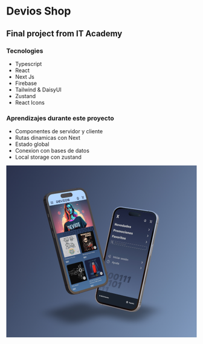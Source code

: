 # Devios Shop
## Final project from IT Academy
### Tecnologies
- Typescript
- React
- Next Js
- Firebase
- Tailwind & DaisyUI
- Zustand
- React Icons
### Aprendizajes durante este proyecto
- Componentes de servidor y cliente
- Rutas dinamicas con Next
- Estado global
- Conexion con bases de datos
- Local storage con zustand

![Mockup de la aplicación](./public/mockup.jpg)